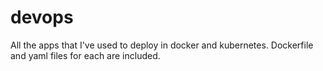 # devops

All the apps that I've used to deploy in docker and kubernetes.
Dockerfile and yaml files for each are included.
